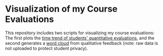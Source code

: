 # Visualization of my Course Evaluations

This repository includes two scripts for visualizing my course evaluations: The first plots the [time trend of students' quantitative evaluations](https://github.com/czymaraclass/evaluations/blob/main/2_EvalOverTime.R), and the second generates a [word cloud](https://github.com/czymaraclass/evaluations/blob/main/1_wordcloud.R) from qualitative feedback (note: raw data is not uploaded to protect student privacy).
